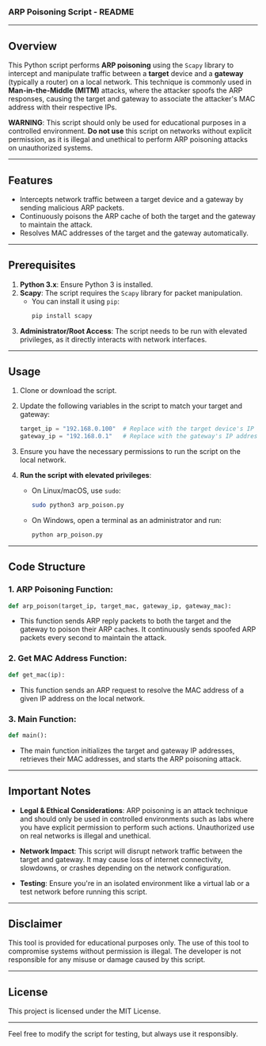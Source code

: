 ### ARP Poisoning Script - README

---

## Overview
This Python script performs **ARP poisoning** using the `Scapy` library to intercept and manipulate traffic between a **target** device and a **gateway** (typically a router) on a local network. This technique is commonly used in **Man-in-the-Middle (MITM)** attacks, where the attacker spoofs the ARP responses, causing the target and gateway to associate the attacker's MAC address with their respective IPs.

**WARNING**: This script should only be used for educational purposes in a controlled environment. **Do not use** this script on networks without explicit permission, as it is illegal and unethical to perform ARP poisoning attacks on unauthorized systems.

---

## Features
- Intercepts network traffic between a target device and a gateway by sending malicious ARP packets.
- Continuously poisons the ARP cache of both the target and the gateway to maintain the attack.
- Resolves MAC addresses of the target and the gateway automatically.

---

## Prerequisites

1. **Python 3.x**: Ensure Python 3 is installed.
2. **Scapy**: The script requires the `Scapy` library for packet manipulation.
   - You can install it using `pip`:
     ```bash
     pip install scapy
     ```
3. **Administrator/Root Access**: The script needs to be run with elevated privileges, as it directly interacts with network interfaces.

---

## Usage

1. Clone or download the script.
   
2. Update the following variables in the script to match your target and gateway:
   ```python
   target_ip = "192.168.0.100"  # Replace with the target device's IP address
   gateway_ip = "192.168.0.1"   # Replace with the gateway's IP address
   ```

3. Ensure you have the necessary permissions to run the script on the local network.

4. **Run the script with elevated privileges**:
   - On Linux/macOS, use `sudo`:
     ```bash
     sudo python3 arp_poison.py
     ```
   - On Windows, open a terminal as an administrator and run:
     ```bash
     python arp_poison.py
     ```

---

## Code Structure

### 1. ARP Poisoning Function:
```python
def arp_poison(target_ip, target_mac, gateway_ip, gateway_mac):
```
- This function sends ARP reply packets to both the target and the gateway to poison their ARP caches. It continuously sends spoofed ARP packets every second to maintain the attack.

### 2. Get MAC Address Function:
```python
def get_mac(ip):
```
- This function sends an ARP request to resolve the MAC address of a given IP address on the local network.

### 3. Main Function:
```python
def main():
```
- The main function initializes the target and gateway IP addresses, retrieves their MAC addresses, and starts the ARP poisoning attack.

---

## Important Notes

- **Legal & Ethical Considerations**: ARP poisoning is an attack technique and should only be used in controlled environments such as labs where you have explicit permission to perform such actions. Unauthorized use on real networks is illegal and unethical.

- **Network Impact**: This script will disrupt network traffic between the target and gateway. It may cause loss of internet connectivity, slowdowns, or crashes depending on the network configuration. 

- **Testing**: Ensure you're in an isolated environment like a virtual lab or a test network before running this script.

---

## Disclaimer

This tool is provided for educational purposes only. The use of this tool to compromise systems without permission is illegal. The developer is not responsible for any misuse or damage caused by this script.

---

## License

This project is licensed under the MIT License.

--- 

Feel free to modify the script for testing, but always use it responsibly.
